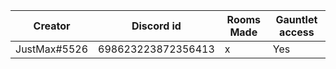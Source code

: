 Creator | Discord id | Rooms Made | Gauntlet access 
------------- | ------------- | ------------- | -------------
JustMax#5526 | 698623223872356413 | x | Yes
